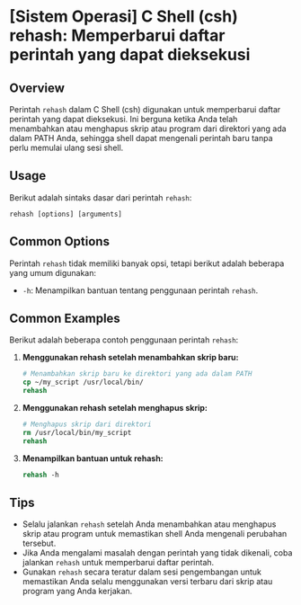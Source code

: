 # [Sistem Operasi] C Shell (csh) rehash: Memperbarui daftar perintah yang dapat dieksekusi

## Overview
Perintah `rehash` dalam C Shell (csh) digunakan untuk memperbarui daftar perintah yang dapat dieksekusi. Ini berguna ketika Anda telah menambahkan atau menghapus skrip atau program dari direktori yang ada dalam PATH Anda, sehingga shell dapat mengenali perintah baru tanpa perlu memulai ulang sesi shell.

## Usage
Berikut adalah sintaks dasar dari perintah `rehash`:

```
rehash [options] [arguments]
```

## Common Options
Perintah `rehash` tidak memiliki banyak opsi, tetapi berikut adalah beberapa yang umum digunakan:

- `-h`: Menampilkan bantuan tentang penggunaan perintah `rehash`.

## Common Examples
Berikut adalah beberapa contoh penggunaan perintah `rehash`:

1. **Menggunakan rehash setelah menambahkan skrip baru:**
   ```csh
   # Menambahkan skrip baru ke direktori yang ada dalam PATH
   cp ~/my_script /usr/local/bin/
   rehash
   ```

2. **Menggunakan rehash setelah menghapus skrip:**
   ```csh
   # Menghapus skrip dari direktori
   rm /usr/local/bin/my_script
   rehash
   ```

3. **Menampilkan bantuan untuk rehash:**
   ```csh
   rehash -h
   ```

## Tips
- Selalu jalankan `rehash` setelah Anda menambahkan atau menghapus skrip atau program untuk memastikan shell Anda mengenali perubahan tersebut.
- Jika Anda mengalami masalah dengan perintah yang tidak dikenali, coba jalankan `rehash` untuk memperbarui daftar perintah.
- Gunakan `rehash` secara teratur dalam sesi pengembangan untuk memastikan Anda selalu menggunakan versi terbaru dari skrip atau program yang Anda kerjakan.
